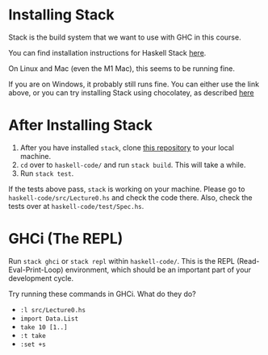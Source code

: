 # Installing Stack

Stack is the build system that we want to use with GHC in this course.

You can find installation instructions for Haskell Stack [here](https://docs.haskellstack.org/en/stable/install_and_upgrade/).

On Linux and Mac (even the M1 Mac), this seems to be running fine. 

If you are on Windows, it probably still runs fine. You can either use the link above, or you can try installing Stack using chocolatey, as described [here](https://www.haskell.org/platform/windows.html)

# After Installing Stack

1. After you have installed `stack`, clone [this repository](https://github.com/JavaPLT/haskell-course) to your local machine.
2. `cd` over to `haskell-code/` and run `stack build`. This will take a while.
3. Run `stack test`.

If the tests above pass, `stack` is working on your machine. Please go to `haskell-code/src/Lecture0.hs` and check the code there. Also, check the tests over at `haskell-code/test/Spec.hs`.

# GHCi (The REPL)

Run `stack ghci` or `stack repl` within `haskell-code/`. This is the REPL (Read-Eval-Print-Loop) environment, which should be an important part of your development cycle.

Try running these commands in GHCi. What do they do?

* `:l src/Lecture0.hs`
* `import Data.List`
* `take 10 [1..]`
* `:t take`
* `:set +s`
